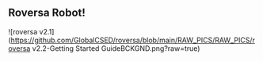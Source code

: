 ## Roversa Robot!

![roversa v2.1](https://github.com/GlobalCSED/roversa/blob/main/RAW_PICS/RAW_PICS/roversa v2.2-Getting Started GuideBCKGND.png?raw=true)
